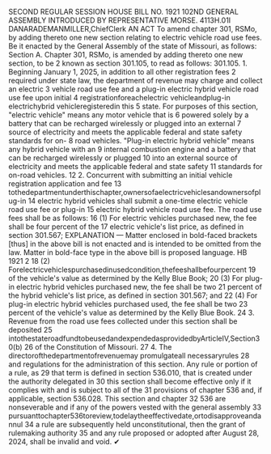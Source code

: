 SECOND REGULAR SESSION
HOUSE BILL NO. 1921
102ND GENERAL ASSEMBLY
INTRODUCED BY REPRESENTATIVE MORSE.
4113H.01I DANARADEMANMILLER,ChiefClerk
AN ACT
To amend chapter 301, RSMo, by adding thereto one new section relating to electric vehicle
road use fees.
Be it enacted by the General Assembly of the state of Missouri, as follows:
Section A. Chapter 301, RSMo, is amended by adding thereto one new section, to be
2 known as section 301.105, to read as follows:
301.105. 1. Beginning January 1, 2025, in addition to all other registration fees
2 required under state law, the department of revenue may charge and collect an electric
3 vehicle road use fee and a plug-in electric hybrid vehicle road use fee upon initial
4 registrationforeachelectric vehicleandplug-in electrichybrid vehicleregisteredin this
5 state. For purposes of this section, "electric vehicle" means any motor vehicle that is
6 powered solely by a battery that can be recharged wirelessly or plugged into an external
7 source of electricity and meets the applicable federal and state safety standards for on-
8 road vehicles. "Plug-in electric hybrid vehicle" means any hybrid vehicle with an
9 internal combustion engine and a battery that can be recharged wirelessly or plugged
10 into an external source of electricity and meets the applicable federal and state safety
11 standards for on-road vehicles.
12 2. Concurrent with submitting an initial vehicle registration application and fee
13 tothedepartmentunderthischapter,ownersofaelectricvehiclesandownersofplug-in
14 electric hybrid vehicles shall submit a one-time electric vehicle road use fee or plug-in
15 electric hybrid vehicle road use fee. The road use fees shall be as follows:
16 (1) For electric vehicles purchased new, the fee shall be four percent of the
17 electric vehicle's list price, as defined in section 301.567;
EXPLANATION — Matter enclosed in bold-faced brackets [thus] in the above bill is not enacted and is
intended to be omitted from the law. Matter in bold-face type in the above bill is proposed language.
HB 1921 2
18 (2) Forelectricvehiclespurchasedinusedcondition,thefeeshallbefourpercent
19 of the vehicle's value as determined by the Kelly Blue Book;
20 (3) For plug-in electric hybrid vehicles purchased new, the fee shall be two
21 percent of the hybrid vehicle's list price, as defined in section 301.567; and
22 (4) For plug-in electric hybrid vehicles purchased used, the fee shall be two
23 percent of the vehicle's value as determined by the Kelly Blue Book.
24 3. Revenue from the road use fees collected under this section shall be deposited
25 intothestateroadfundtobeusedandexpendedasprovidedbyArticleIV,Section30(b)
26 of the Constitution of Missouri.
27 4. The directorofthedepartmentofrevenuemay promulgateall necessaryrules
28 and regulations for the administration of this section. Any rule or portion of a rule, as
29 that term is defined in section 536.010, that is created under the authority delegated in
30 this section shall become effective only if it complies with and is subject to all of the
31 provisions of chapter 536 and, if applicable, section 536.028. This section and chapter
32 536 are nonseverable and if any of the powers vested with the general assembly
33 pursuanttochapter536toreview,todelaytheeffectivedate,ortodisapproveandannul
34 a rule are subsequently held unconstitutional, then the grant of rulemaking authority
35 and any rule proposed or adopted after August 28, 2024, shall be invalid and void.
✔